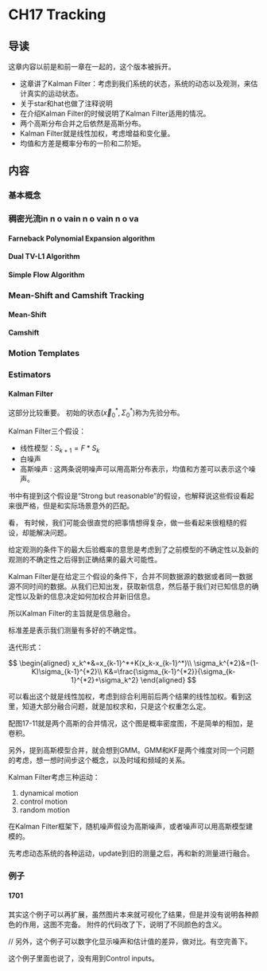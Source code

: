 # CH17 Tracking

## 导读

这章内容以前是和前一章在一起的，这个版本被拆开。

- 这章讲了Kalman Filter：考虑到我们系统的状态，系统的动态以及观测，来估计真实的运动状态。
- 关于star和hat也做了注释说明
- 在介绍Kalman Filter的时候说明了Kalman Filter适用的情况。
- 两个高斯分布合并之后依然是高斯分布。
- Kalman Filter就是线性加权，考虑增益和变化量。
- 均值和方差是概率分布的一阶和二阶矩。

## 内容

### 基本概念

### 稠密光流in n o vain n o vain n o va

#### Farneback Polynomial Expansion algorithm

#### Dual TV-L1 Algorithm

#### Simple Flow Algorithm

### Mean-Shift and Camshift Tracking

#### Mean-Shift

#### Camshift

### Motion Templates

### Estimators

#### Kalman Filter

这部分比较重要。
初始的状态$(\vec{x}^*_0, \Sigma^*_0)$称为先验分布。

Kalman Filter三个假设：

- 线性模型：$S_{k+1}=F*S_k$
- 白噪声
- 高斯噪声 : 这两条说明噪声可以用高斯分布表示，均值和方差可以表示这个噪声。

书中有提到这个假设是“Strong but reasonable”的假设，也解释说这些假设看起来很严格，但是和实际场景意外的匹配。

看， 有时候，我们可能会很直觉的把事情想得复杂，做一些看起来很粗糙的假设，却能解决问题。

给定观测的条件下的最大后验概率的意思是考虑到了之前模型的不确定性以及新的观测的不确定性之后得到正确结果的最大可能性。

Kalman Filter是在给定三个假设的条件下，合并不同数据源的数据或者同一数据源不同时间的数据。从我们已知出发，获取新信息，然后基于我们对已知信息的确定性以及新的信息决定如何加权合并新旧信息。

所以Kalman Filter的主旨就是信息融合。

标准差是表示我们测量有多好的不确定性。

迭代形式：

$$
\begin{aligned}
x_k^*&=x_{k-1}^*+K(x_k-x_{k-1}^*)\\
\sigma_k^{*2}&=(1-K)\sigma_{k-1}^{*2}\\
K&=\frac{\sigma_{k-1}^{*2}}{\sigma_{k-1}^{*2}+\sigma_k^2}
\end{aligned}
$$

可以看出这个就是线性加权，考虑到综合利用前后两个结果的线性加权。看到这里，知道大部分融合问题，就是加权求和，只是这个权重怎么定。

配图17-11就是两个高斯的合并情况，这个图是概率密度图，不是简单的相加，是卷积。

另外，提到高斯模型合并，就会想到GMM。GMM和KF是两个维度对同一个问题的考虑，想一想时间步这个概念，以及时域和频域的关系。

Kalman Filter考虑三种运动：

1. dynamical motion
1. control motion
1. random motion

在Kalman Filter框架下，随机噪声假设为高斯噪声，或者噪声可以用高斯模型建模的。

先考虑动态系统的各种运动，update到旧的测量之后，再和新的测量进行融合。

### 例子

#### 1701

其实这个例子可以再扩展，虽然图片本来就可视化了结果，但是并没有说明各种颜色的作用，这图不完备。
附件的代码改了下，说明了不同颜色的含义。

// 另外，这个例子可以数字化显示噪声和估计值的差异，做对比。有空完善下。

这个例子里面也说了，没有用到Control inputs。